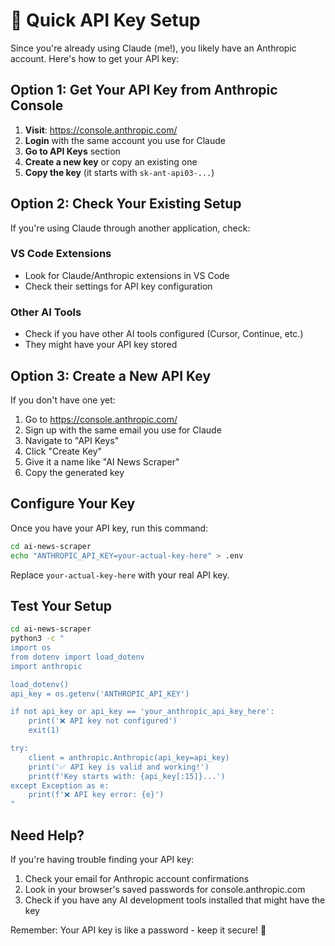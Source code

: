 # 🚀 Quick API Key Setup

Since you're already using Claude (me!), you likely have an Anthropic account. Here's how to get your API key:

## Option 1: Get Your API Key from Anthropic Console

1. **Visit**: https://console.anthropic.com/
2. **Login** with the same account you use for Claude
3. **Go to API Keys** section
4. **Create a new key** or copy an existing one
5. **Copy the key** (it starts with `sk-ant-api03-...`)

## Option 2: Check Your Existing Setup

If you're using Claude through another application, check:

### VS Code Extensions
- Look for Claude/Anthropic extensions in VS Code
- Check their settings for API key configuration

### Other AI Tools
- Check if you have other AI tools configured (Cursor, Continue, etc.)
- They might have your API key stored

## Option 3: Create a New API Key

If you don't have one yet:

1. Go to https://console.anthropic.com/
2. Sign up with the same email you use for Claude
3. Navigate to "API Keys"
4. Click "Create Key"
5. Give it a name like "AI News Scraper"
6. Copy the generated key

## Configure Your Key

Once you have your API key, run this command:

```bash
cd ai-news-scraper
echo "ANTHROPIC_API_KEY=your-actual-key-here" > .env
```

Replace `your-actual-key-here` with your real API key.

## Test Your Setup

```bash
cd ai-news-scraper
python3 -c "
import os
from dotenv import load_dotenv
import anthropic

load_dotenv()
api_key = os.getenv('ANTHROPIC_API_KEY')

if not api_key or api_key == 'your_anthropic_api_key_here':
    print('❌ API key not configured')
    exit(1)

try:
    client = anthropic.Anthropic(api_key=api_key)
    print('✅ API key is valid and working!')
    print(f'Key starts with: {api_key[:15]}...')
except Exception as e:
    print(f'❌ API key error: {e}')
"
```

## Need Help?

If you're having trouble finding your API key:
1. Check your email for Anthropic account confirmations
2. Look in your browser's saved passwords for console.anthropic.com
3. Check if you have any AI development tools installed that might have the key

Remember: Your API key is like a password - keep it secure! 🔐
